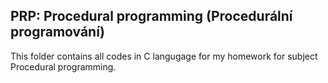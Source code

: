 ## PRP: Procedural programming (Procedurální programování)
This folder contains all codes in C langugage for my homework for subject Procedural programming.
